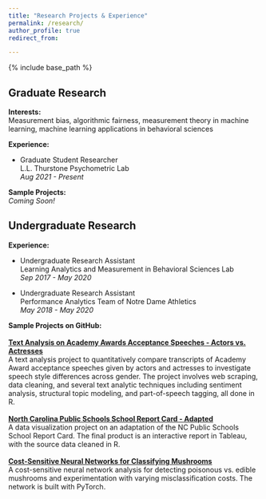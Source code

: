 ```yaml
---
title: "Research Projects & Experience"
permalink: /research/
author_profile: true
redirect_from:

---
```


{% include base_path %}

Graduate Research
-------
**Interests:**  
Measurement bias, algorithmic fairness, measurement theory in machine learning, machine learning applications in behavioral sciences  

**Experience:**    
* Graduate Student Researcher   
L.L. Thurstone Psychometric Lab   
*Aug 2021 - Present*

**Sample Projects:**  
*Coming Soon!*  
  
   
Undergraduate Research
-------
**Experience:**    
* Undergraduate Research Assistant  
Learning Analytics and Measurement in Behavioral Sciences Lab   
*Sep 2017 - May 2020*

* Undergraduate Research Assistant   
Performance Analytics Team of Notre Dame Athletics   
*May 2018 - May 2020*

**Sample Projects on GitHub:**  
\
[**Text Analysis on Academy Awards Acceptance Speeches - Actors vs. Actresses**](https://github.com/honokasuzuki/academy-awards)   
A text analysis project to quantitatively compare transcripts of Academy Award acceptance speeches given by actors and actresses to investigate speech style differences across gender. The project involves web scraping, data cleaning, and several text analytic techniques including sentiment analysis, structural topic modeling, and part-of-speech tagging, all done in R.
\
\
[**North Carolina Public Schools School Report Card - Adapted**](https://github.com/honokasuzuki/nc-publicschools)   
A data visualization project on an adaptation of the NC Public Schools School Report Card. The final product is an interactive report in Tableau, with the source data cleaned in R.
\
\
[**Cost-Sensitive Neural Networks for Classifying Mushrooms**](https://github.com/honokasuzuki/poison-mushrooms)   
A cost-sensitive neural network analysis for detecting poisonous vs. edible mushrooms and experimentation with varying misclassification costs. The network is built with PyTorch.
